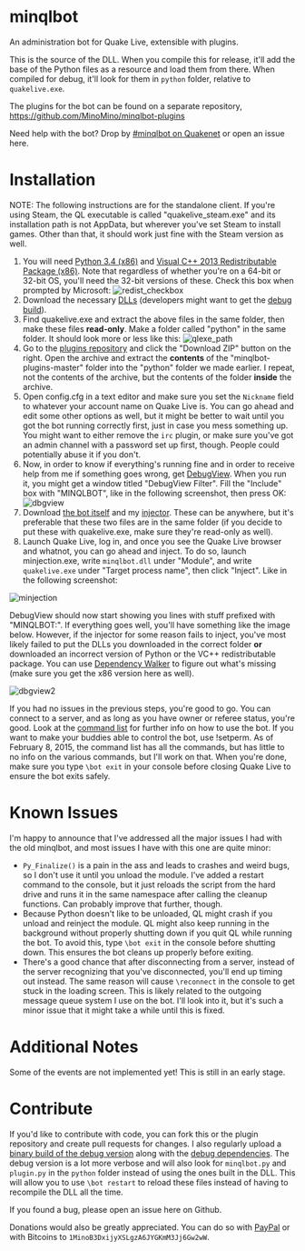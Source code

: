 minqlbot
========

An administration bot for Quake Live, extensible with plugins.

This is the source of the DLL. When you compile this for release, it'll add the base of the Python
files as a resource and load them from there. When compiled for debug, it'll look for them in
`python` folder, relative to `quakelive.exe`.

The plugins for the bot can be found on a separate repository, https://github.com/MinoMino/minqlbot-plugins

Need help with the bot? Drop by [#minqlbot on Quakenet](http://webchat.quakenet.org/?channels=minqlbot) or open an issue here.

Installation
============

NOTE: The following instructions are for the standalone client. If you're using Steam, the QL executable is called "quakelive_steam.exe" and its installation path is not AppData, but wherever you've set Steam to install games. Other than that, it should work just fine with the Steam version as well.

1. You will need [Python 3.4 (x86)](https://www.python.org/ftp/python/3.4.2/python-3.4.2.msi) and [Visual C++ 2013 Redistributable Package (x86)](http://www.microsoft.com/en-us/download/details.aspx?id=40784). Note that regardless of whether you're on a 64-bit or 32-bit OS, you'll need the 32-bit versions of these. Check this box when prompted by Microsoft: ![redist_checkbox]
2. Download the necessary [DLLs](http://minomino.org/quake/minqlbot_dependencies.zip) (developers might want to get the [debug build](#contribute)).
3. Find quakelive.exe and extract the above files in the same folder, then make these files __read-only__. Make a folder called "python" in the same folder. It should look more or less like this: ![qlexe_path]
4. Go to the [plugins repository](https://github.com/MinoMino/minqlbot-plugins) and click the "Download ZIP" button on the right. Open the archive and extract the __contents__ of the "minqlbot-plugins-master" folder into the "python" folder we made earlier. I repeat, not the contents of the archive, but the contents of the folder __inside__ the archive.
5. Open config.cfg in a text editor and make sure you set the `Nickname` field to whatever your account name on Quake Live is. You can go ahead and edit some other options as well, but it might be better to wait until you got the bot running correctly first, just in case you mess something up. You might want to either remove the `irc` plugin, or make sure you've got an admin channel with a password set up first, though. People could potentially abuse it if you don't.
6. Now, in order to know if everything's running fine and in order to receive help from me if something goes wrong, get [DebugView](http://technet.microsoft.com/en-us/sysinternals/bb896647.aspx). When you run it, you might get a window titled "DebugView Filter". Fill the "Include" box with "MINQLBOT", like in the following screenshot, then press OK: ![dbgview]
7. Download [the bot itself](http://minomino.org/quake/minqlbot.dll) and my [injector](http://minomino.org/quake/Minjection.exe). These can be anywhere, but it's preferable that these two files are in the same folder (if you decide to put these with quakelive.exe, make sure they're read-only as well).
8. Launch Quake Live, log in, and once you see the Quake Live browser and whatnot, you can go ahead and inject. To do so, launch minjection.exe, write `minqlbot.dll` under "Module", and write `quakelive.exe` under "Target process name", then click "Inject". Like in the following screenshot:

![minjection]

DebugView should now start showing you lines with stuff prefixed with "MINQLBOT:". If everything goes well, you'll have something like the image below. However, if the injector for some reason fails to inject, you've most likely failed to put the DLLs you downloaded in the correct folder __or__ downloaded an incorrect version of Python or the VC++ redistributable package. You can use [Dependency Walker](http://www.dependencywalker.com/) to figure out what's missing (make sure you get the x86 version here as well).

![dbgview2]


If you had no issues in the previous steps, you're good to go. You can connect to a server, and as long as you have owner or referee status, you're good. Look at the [command list](http://github.com/MinoMino/minqlbot/wiki/Command-List) for further info on how to use the bot. If you want to make your buddies able to control the bot, use !setperm. As of February 8, 2015, the command list has all the commands, but has little to no info on the various commands, but I'll work on that. When you're done, make sure you type `\bot exit` in your console before closing Quake Live to ensure the bot exits safely.


Known Issues
============

I'm happy to announce that I've addressed all the major issues I had with the old minqlbot, and most issues
I have with this one are quite minor:
* `Py_Finalize()` is a pain in the ass and leads to crashes and weird bugs, so I don't use it until you unload the module. I've added a restart command to the console, but it just reloads the script from the hard drive and runs it in
the same namespace after calling the cleanup functions. Can probably improve that further, though.
* Because Python doesn't like to be unloaded, QL might crash if you unload and reinject the module. QL might also keep running in the background without properly shutting down if you quit QL while running the bot. To avoid this, type `\bot exit` in the console before shutting down. This ensures the bot cleans up properly before exiting.
* There's a good chance that after disconnecting from a server, instead of the server recognizing that you've disconnected, you'll end up timing out instead. The same reason will cause `\reconnect` in the console to get stuck in the loading screen. This is likely related to the outgoing message queue system I use on the bot. I'll look into it, but it's such a minor issue that it might take a while until this is fixed.


Additional Notes
================
Some of the events are not implemented yet! This is still in an early stage.

Contribute
==========
If you'd like to contribute with code, you can fork this or the plugin repository and create pull requests for changes. I also regularly upload a [binary build of the debug version](http://minomino.org/quake/minqlbotd.dll) along with the [debug dependencies](http://minomino.org/quake/minqlbot_depend_debug.zip). The debug version is a lot more verbose and will also look for `minqlbot.py` and `plugin.py` in the `python` folder instead of using the ones built in the DLL. This will allow you to use `\bot restart` to reload these files instead of having to recompile the DLL all the time.

If you found a bug, please open an issue here on Github.

Donations would also be greatly appreciated. You can do so with [PayPal](https://www.paypal.com/cgi-bin/webscr?cmd=_donations&business=mino%40minomino%2eorg&lc=US&item_name=Mino&item_number=minqlbot&currency_code=USD&bn=PP%2dDonationsBF%3abtn_donate_SM%2egif%3aNonHosted) or with Bitcoins to `1MinoB3DxijyXSLgzA6JYGKmM3Jj6Gw2wW`.

[redist_checkbox]:http://minomino.org/screenshots/2015-01-02_19-45-39.png
[qlexe_path]:http://minomino.org/screenshots/2015-01-02_19-56-57.png
[dbgview]:http://minomino.org/screenshots/2015-01-02_20-17-42.png
[dbgview2]:http://minomino.org/screenshots/2015-01-02_20-38-15.png
[minjection]:http://minomino.org/screenshots/2015-01-02_20-23-35.png

